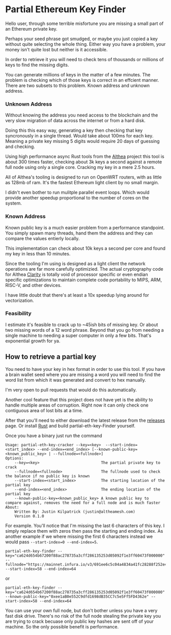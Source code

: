 # Partial Ethereum Key Finder

Hello user, through some terrible misfortune you are missing a small part of an Ethereum private key. 

Perhaps your seed phrase got smudged, or maybe you just copied a key without quite selecting the whole thing. Either way you have a problem, your money isn't quite lost but neither is it accessible.

In order to retrieve it you will need to check tens of thousands or millions of keys to find the missing digits.

You can generate millions of keys in the matter of a few minutes. The problem is checking which of those keys is correct in an effcient manner. There are two subsets to this problem. Known address and unknown address. 

### Unknown Address

Without knowing the address you need access to the blockchain and the very slow migration of data across the internet or from a hard disk.

Doing this this easy way, generating a key then checking that key syncronously in a single thread. Would take about 100ms for each key. Meaning a private key missing 5 digits would require 20 days of guessing and checking.  

Using high performance async Rust tools from the [Althea](https://althea.org) project this tool is about 300 times faster, checking about 3k keys a second against a remote full node using only a single core. Cracking my key in a mere 2.5 hours. 

All of Althea's tooling is designed to run on OpenWRT routers, with as little as 128mb of ram. It's the fastest Ethereum light client by no small margin. 

I didn't even bother to run mulitple parallel event loops. Which would provide another speedup proportional to the number of cores on the system. 

### Known Address

Known public key is a much easier problem from a performance standpoint. You simply spawn many threads, hand them the address and they can compare the values entierly locally.

This implementation can check about 10k keys a second per core and found my key in less than 10 minutes.

Since the tooling I'm using is designed as a light client the network operations are far more carefully optimizied. The actual cryptography code for Althea [Clarity](https://github.com/althea-mesh/clarity) is totally void of processor specific or even endian specific optimizations to maintain complete code portability to MIPS, ARM, RISC-V, and other devices. 

I have little doubt that there's at least a 10x speedup lying around for vectorization. 

### Feasibility

I estimate it's feasible to crack up to ~45ish bits of missing key. Or about two missing words of a 12 word phrase. Beyond that you go from needing a single machine to needing a super computer in only a few bits. That's exponential growth for ya.

## How to retrieve a partial key

You need to have your key in hex format in order to use this tool. If you have a brain wallet seed where you are missing a word you will need to find the word list from which it was generated and convert to hex manually.

I'm very open to pull requests that would do this automatically.

Another cool feature that this project does not have yet is the ability to handle multiple areas of corruption. Right now it can only check one contiguous area of lost bits at a time. 

After that you'll need to either download the latest release from the [releases](https://github.com/jkilpatr/partial-eth-key-cracker/releases) page. Or install [Rust](https://rustup.rs/) and build partial-eth-key-Finder yourself. 

Once you have a binary just run the command 

```
Usage: partial-eth-key-cracker --key=<key>  --start-index=<start_index> --end-index=<end_index> [--known-public-key=<known_public_key> | --fullnode=<fullnode>]
Options:
    --key=<key>                           The partial private key to crack
    --fullnode=<fullnode>                 The fullnode used to check the balance if no public key is known
    --start-index=<start_index>           The starting location of the partial key
    --end-index=<end_index>               The ending location of the partial key
    --known-public-key=<known_public_key> A known public key to compare against, removes the need for a full node and is much faster
About:
    Written By: Justin Kilpatrick (justin@altheamesh.com)
    Version 0.1.0

```

For example. You'll notice that I'm missing the last 6 characters of this key. I simply replace them with zeros then pass the starting and ending index. As another example if we where missing the first 6 characters instead we would pass `--start-index=0 --end-index=5`. 

```
partial-eth-key-finder --key="ca624d654b67200f88ac278735a3cff286135253d05092f1e3ff60473f000000" --fullnode="https://mainnet.infura.io/v3/691ee6c5c04a4834a41fc28288f252e4" --start-index=58 --end-index=64
```

or

```
partial-eth-key-finder --key="ca624d654b67200f88ac278735a3cff286135253d05092f1e3ff60473f000000" --known-public-key="0xee1aB0e552C9dfd1698dB35CC7c5e5Ff5FD4362e" --start-index=58 --end-index=64
```

You can use your own full node, but don't bother unless you have a very fast disk drive. There's no risk of the full node stealing the private key you are trying to crack becuase only public key hashes are sent off of your machine. So the only possible benefit is performance.
